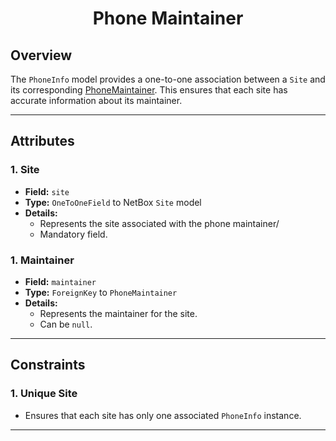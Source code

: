 <h1 align="center">
    Phone Maintainer<br>
</h1>

## Overview

The `PhoneInfo` model provides a one-to-one association between a `Site` and its corresponding [PhoneMaintainer](./phone-maintainer.md). This ensures that each site has accurate information about its maintainer.

---

## Attributes

### 1. **Site**

- **Field:** `site`
- **Type:** `OneToOneField` to NetBox `Site` model
- **Details:**
  - Represents the site associated with the phone maintainer/
  - Mandatory field.

### 1. **Maintainer**

- **Field:** `maintainer`
- **Type:** `ForeignKey` to `PhoneMaintainer`
- **Details:**
  - Represents the maintainer for the site.
  - Can be `null`.

---

## Constraints

### 1. **Unique Site**

- Ensures that each site has only one associated `PhoneInfo` instance.

---
